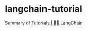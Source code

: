 # langchain-tutorial

Summary of [Tutorials | 🦜️🔗 LangChain](https://python.langchain.com/v0.2/docs/tutorials/)
